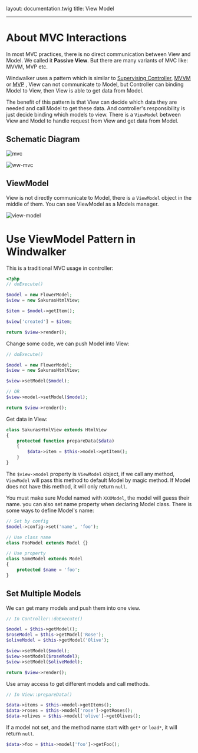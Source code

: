 layout: documentation.twig
title: View Model

---

# About MVC Interactions

In most MVC practices, there is no direct communication between View and Model. We called it **Passive View**. But there are many 
variants of MVC like: MVVM, MVP etc. 

Windwalker uses a pattern which is similar to [Supervising Controller](http://goo.gl/p6Rjwl), [MVVM](http://goo.gl/LJPG) or [MVP](http://goo.gl/y3VzE)
, View can not communicate to Model, but Controller can binding Model to View, then View is able to get data from Model.

The benefit of this pattern is that View can decide which data they are needed and call Model to get these data.
 And controller's responsibility is just decide binding which models to view. There is a `ViewModel` between View and Model 
 to handle request from View and get data from Model.

## Schematic Diagram

![mvc](https://cloud.githubusercontent.com/assets/1639206/5587060/82d753f6-911b-11e4-85b8-3ccd08599c95.jpg)

![ww-mvc](https://cloud.githubusercontent.com/assets/1639206/5587062/82fedd9a-911b-11e4-84c3-96358524d2c8.jpg)

## ViewModel

View is not directly communicate to Model, there is a `ViewModel` object in the middle of them. You can see ViewModel 
as a Models manager. 

![view-model](https://cloud.githubusercontent.com/assets/1639206/5587061/82da36ac-911b-11e4-9da8-772dcd40e9b6.jpg)

# Use ViewModel Pattern in Windwalker

This is a traditional MVC usage in controller:

``` php
<?php
// doExecute()

$model = new FlowerModel;
$view = new SakurasHtmlView;

$item = $model->getItem();

$view['created'] = $item;

return $view->render();
```

Change some code, we can push Model into View:

``` php
// doExecute()

$model = new FlowerModel;
$view = new SakurasHtmlView;

$view->setModel($model);

// OR
$view->model->setModel($model);

return $view->render();
```

Get data in View:

``` php
class SakurasHtmlView extends HtmlView
{
	protected function prepareData($data)
	{
		$data->item = $this->model->getItem();
	}
}
```

The `$view->model` property is `ViewModel` object, if we call any method, `ViewModel` will pass this method to default Model by magic method.
If Model does not have this method, it will only return `null`.

You must make sure Model named with `XXXModel`, the model will guess their name. you can also set name property when declaring Model class. 
There is some ways to define Model's name:

``` php
// Set by config
$model->config->set('name', 'foo');

// Use class name
class FooModel extends Model {}

// Use property
class SomeModel extends Model
{
	protected $name = 'foo';
}
```

## Set Multiple Models

We can get many models and push them into one view.

``` php
// In Controller::doExecute()

$model = $this->getModel();
$roseModel = $this->getModel('Rose');
$oliveModel = $this->getModel('Olive');

$view->setModel($model);
$view->setModel($roseModel);
$view->setModel($oliveModel);

return $view->render();
```

Use array access to get different models and call methods.

``` php
// In View::prepareData()

$data->items = $this->model->getItems();
$data->roses = $this->model['rose']->getRoses();
$data->olives = $this->model['olive']->getOlives();
```

If a model not set, and the method name start with `get*` or `load*`, it will return `null`.

``` php
$data->foo = $this->model['foo']->getFoo();
```


